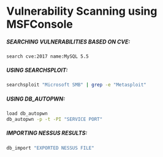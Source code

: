 # Vulnerability Scanning using MSFConsole
##### SEARCHING VULNERABILITIES BASED ON CVE:
```
search cve:2017 name:MySQL 5.5
```

##### USING SEARCHSPLOIT:
```sh
searchsploit "Microsoft SMB" | grep -e "Metasploit"
```

##### USING DB_AUTOPWN:
```sh
load db_autopwn
db_autopwn -p -t -PI "SERVICE PORT"
```

##### IMPORTING NESSUS RESULTS:
```sh
db_import "EXPORTED NESSUS FILE"
```
